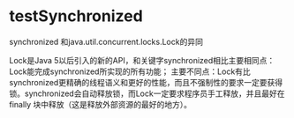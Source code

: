 # testSynchronized
 synchronized 和java.util.concurrent.locks.Lock的异同

Lock是Java 5以后引入的新的API，和关键字synchronized相比主要相同点：
Lock能完成synchronized所实现的所有功能；
主要不同点：Lock有比synchronized更精确的线程语义和更好的性能，而且不强制性的要求一定要获得锁。synchronized会自动释放锁，而Lock一定要求程序员手工释放，并且最好在finally
块中释放（这是释放外部资源的最好的地方）。

